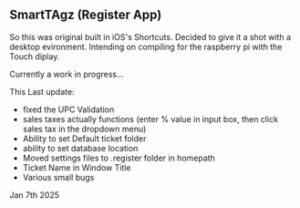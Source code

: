 SmartTAgz (Register App)
---

So this was original built in iOS's Shortcuts. Decided to give it a shot with a desktop evironment. Intending on compiling for the raspberry pi with the Touch diplay. 

Currently a work in progress...


This Last update:

- fixed the UPC Validation
- sales taxes actually functions (enter % value in input box, then click sales tax in the dropdown menu)
- Ability to set Default ticket folder
- ability to set database location
- Moved settings files to .register folder in homepath
- Ticket Name in Window Title
- Various small bugs

Jan 7th 2025
